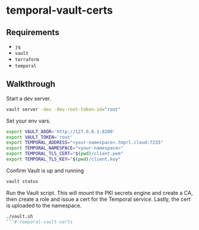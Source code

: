 # temporal-vault-certs

## Requirements
- `jq`
- `vault`
- `terraform`
- `temporal`

## Walkthrough

Start a dev server.

```bash
vault server -dev -dev-root-token-id="root"
```

Set your env vars.

```bash
export VAULT_ADDR='http://127.0.0.1:8200'
export VAULT_TOKEN='root'
export TEMPORAL_ADDRESS="<your-namespace>.tmprl.cloud:7233"
export TEMPORAL_NAMESPACE="<your-namespace>"
export TEMPORAL_TLS_CERT="$(pwd)/client.pem"
export TEMPORAL_TLS_KEY="$(pwd)/client.key"
```

Confirm Vault is up and running

```bash
vault status
```

Run the Vault script. This will mount the PKI secrets engine and create a CA,
then create a role and issue a cert for the Temporal service. Lastly, the
cert is uploaded to the namespace.

```bash
./vault.sh
```# temporal-vault-certs
